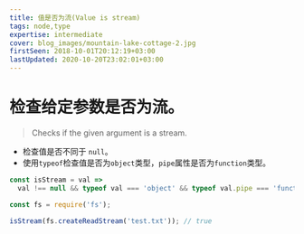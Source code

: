 ```yaml
---
title: 值是否为流(Value is stream)
tags: node,type
expertise: intermediate
cover: blog_images/mountain-lake-cottage-2.jpg
firstSeen: 2018-10-01T20:12:19+03:00
lastUpdated: 2020-10-20T23:02:01+03:00
---
```


# 检查给定参数是否为流。
> Checks if the given argument is a stream.

- 检查值是否不同于 `null`。
- 使用`typeof`检查值是否为`object`类型，`pipe`属性是否为`function`类型。

```js
const isStream = val =>
  val !== null && typeof val === 'object' && typeof val.pipe === 'function';
```

```js
const fs = require('fs');

isStream(fs.createReadStream('test.txt')); // true
```
